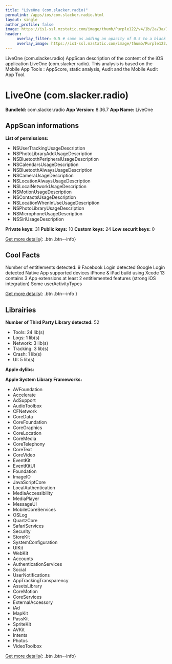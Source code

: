 ```yaml
---
title: "LiveOne (com.slacker.radio)"
permalink: /apps/ios/com.slacker.radio.html
layout: single
author_profile: false
image: https://is1-ssl.mzstatic.com/image/thumb/Purple122/v4/1b/2a/3a/1b2a3a08-cd25-680f-7052-2438aae477ef/AppIcon-0-1x_U007emarketing-0-10-0-85-220.png/512x512bb.jpg
header: 
     overlay_filter: 0.5 # same as adding an opacity of 0.5 to a black background
     overlay_image: https://is1-ssl.mzstatic.com/image/thumb/Purple122/v4/1b/2a/3a/1b2a3a08-cd25-680f-7052-2438aae477ef/AppIcon-0-1x_U007emarketing-0-10-0-85-220.png/512x512bb.jpg
---
```

LiveOne (com.slacker.radio) AppScan description of the content of the iOS application LiveOne (com.slacker.radio). This analysis is based on the Mobile App Tools : AppScore, static analysis, Audit and the Mobile Audit App Tool.

# LiveOne (com.slacker.radio)

**BundleId:** com.slacker.radio
**App Version:** 8.36.7
**App Name:** LiveOne


## AppScan informations 

**List of permissions:** 
- NSUserTrackingUsageDescription
- NSPhotoLibraryAddUsageDescription
- NSBluetoothPeripheralUsageDescription
- NSCalendarsUsageDescription
- NSBluetoothAlwaysUsageDescription
- NSCameraUsageDescription
- NSLocationAlwaysUsageDescription
- NSLocalNetworkUsageDescription
- NSMotionUsageDescription
- NSContactsUsageDescription
- NSLocationWhenInUseUsageDescription
- NSPhotoLibraryUsageDescription
- NSMicrophoneUsageDescription
- NSSiriUsageDescription
  
  
**Private keys:** 31
**Public keys:** 10
**Custom keys:** 24
**Low securit keys:** 0
  
[Get more details](/pricing.html){: .btn .btn--info}

## Cool Facts

Number of entitlements detected: 9
Facebook Login detected
Google Login detected
Native App
supported devices iPhone & iPad
build using Xcode 13
contains 3 App extensions
at least 2 entitlemented features (strong iOS integration)
Some userActivityTypes
  
[Get more details](/pricing.html){: .btn .btn--info }

## Librairies 
**Number of Third Party Library detected:** 52
- Tools: 24 lib(s)
- Logs: 1 lib(s)
- Network: 3 lib(s)
- Tracking: 3 lib(s)
- Crash: 1 lib(s)
- UI: 5 lib(s)


**Apple dylibs:**


**Apple System Library Frameworks:**
- AVFoundation
- Accelerate
- AdSupport
- AudioToolbox
- CFNetwork
- CoreData
- CoreFoundation
- CoreGraphics
- CoreLocation
- CoreMedia
- CoreTelephony
- CoreText
- CoreVideo
- EventKit
- EventKitUI
- Foundation
- ImageIO
- JavaScriptCore
- LocalAuthentication
- MediaAccessibility
- MediaPlayer
- MessageUI
- MobileCoreServices
- OSLog
- QuartzCore
- SafariServices
- Security
- StoreKit
- SystemConfiguration
- UIKit
- WebKit
- Accounts
- AuthenticationServices
- Social
- UserNotifications
- AppTrackingTransparency
- AssetsLibrary
- CoreMotion
- CoreServices
- ExternalAccessory
- iAd
- MapKit
- PassKit
- SpriteKit
- AVKit
- Intents
- Photos
- VideoToolbox


  
[Get more details](/pricing.html){: .btn .btn--info}

